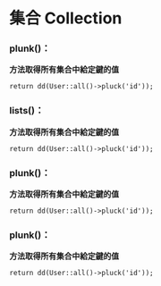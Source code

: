 # 集合 Collection

### plunk\(\)：

**方法取得所有集合中給定鍵的值**

```
return dd(User::all()->pluck('id'));
```

### lists\(\)：

**方法取得所有集合中給定鍵的值**

```
return dd(User::all()->pluck('id'));
```

### plunk\(\)：

**方法取得所有集合中給定鍵的值**

```
return dd(User::all()->pluck('id'));
```

### plunk\(\)：

**方法取得所有集合中給定鍵的值**

```
return dd(User::all()->pluck('id'));
```







